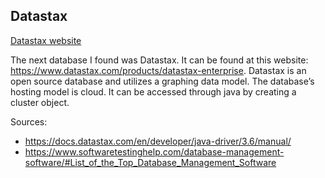 ## Datastax
[Datastax website](https://www.datastax.com/products/datastax-enterprise)

The next database I found was Datastax. 
It can be found at this website: https://www.datastax.com/products/datastax-enterprise. 
Datastax is an open source database and utilizes a graphing data model. 
The database’s hosting model is cloud. 
It can be accessed through java by creating a cluster object.

Sources:
* https://docs.datastax.com/en/developer/java-driver/3.6/manual/ 
* https://www.softwaretestinghelp.com/database-management-software/#List_of_the_Top_Database_Management_Software
